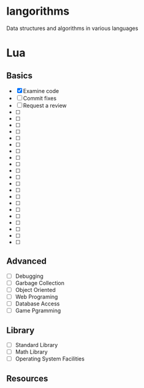 # langorithms

Data structures and algorithms in various languages


# Lua

## Basics

- [x] Examine code
- [ ] Commit fixes
- [ ] Request a review
- [ ] 
- [ ] 
- [ ] 
- [ ] 
- [ ] 
- [ ] 
- [ ] 
- [ ] 
- [ ] 
- [ ] 
- [ ] 
- [ ] 
- [ ] 
- [ ] 
- [ ] 
- [ ] 
- [ ] 
- [ ] 
- [ ] 
- [ ] 
- [ ] 

## Advanced
- [ ] Debugging
- [ ] Garbage Collection
- [ ] Object Oriented
- [ ] Web Programing
- [ ] Database Access
- [ ] Game Pgramming

## Library 
- [ ] Standard Library
- [ ] Math Library
- [ ] Operating System Facilities

## Resources
